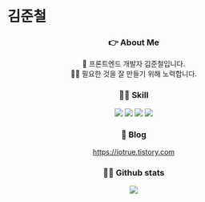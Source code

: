 # 김준철
<h3 align="center" font-weight="bold"> 👉 About Me </h3>
<p align="center">
    🎨 프론트엔드 개발자 김준철입니다.
    <br/>
    👩‍💻 필요한 것을 잘 만들기 위해 노력합니다.
</p>

<h3 align="center" font-weight="bold"> 🙋‍♂️ Skill </h3>
<div align="center">
    <img display="inline-block" src="https://img.shields.io/badge/react-61DAFB?style=flat-square&logo=React&logoColor=white"/>
    <img display="inline-block" src="https://img.shields.io/badge/javascript-F7DF1E?style=flat-square&logo=javascript&logoColor=white"/>
    <img display="inline-block" src="https://img.shields.io/badge/html5-E34F26?style=flat-square&logo=html5&logoColor=white"/>
    <img display="inline-block" src="https://img.shields.io/badge/css3-1572B6?style=flat-square&logo=css3&logoColor=white"/>
</div>

<h3 align="center" font-weight="bold"> 📝 Blog </h3>
<div align="center">
    <a href="https://iotrue.tistory.com/" target="_blank">https://iotrue.tistory.com</a>
</div>

<h3 align="center" font-weight="bold"> 🤸‍♂️ Github stats </h3>
<p align="center"> 
  <a href="https://github.com/IOTrue"><img src="https://github-readme-stats.vercel.app/api?username=IOTrue&show_icons=true"/></a>
</p>